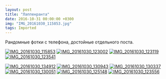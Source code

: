 ```yaml
---
layout: post
title: "Лаппенранта"
date: 2016-10-31 00:00:00 +0300
img: "IMG_20161030_115853.jpg"
tags: Imported
---
```


Рандомные фотки с телефона, достойные отдельного поста.

[![IMG_20161030_115853](/blog/assets/img/IMG_20161030_115853.jpg)](/blog/assets/img/IMG_20161030_115853.jpg) [![IMG_20161030_123002](/blog/assets/img/IMG_20161030_123002.jpg)](/blog/assets/img/IMG_20161030_123002.jpg) [![IMG_20161030_123119](/blog/assets/img/IMG_20161030_123119.jpg)](/blog/assets/img/IMG_20161030_123119.jpg) [![IMG_20161030_123541](/blog/assets/img/IMG_20161030_123541.jpg)](/blog/assets/img/IMG_20161030_123541.jpg)

[![IMG_20161030_134912](/blog/assets/img/IMG_20161030_134912.jpg)](/blog/assets/img/IMG_20161030_134912.jpg) [![IMG_20161030_130943](/blog/assets/img/IMG_20161030_130943.jpg)](/blog/assets/img/IMG_20161030_130943.jpg) [![IMG_20161030_130337](/blog/assets/img/IMG_20161030_130337.jpg)](/blog/assets/img/IMG_20161030_130337.jpg) [![IMG_20161030_130051](/blog/assets/img/IMG_20161030_130051.jpg)](/blog/assets/img/IMG_20161030_130051.jpg) [![IMG_20161030_125148](/blog/assets/img/IMG_20161030_125148.jpg)](/blog/assets/img/IMG_20161030_125148.jpg) [![IMG_20161030_123556](/blog/assets/img/IMG_20161030_123556.jpg)](/blog/assets/img/IMG_20161030_123556.jpg)
